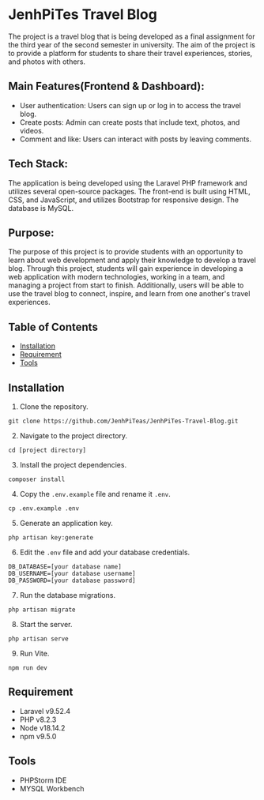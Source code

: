 # JenhPiTes Travel Blog

The project is a travel blog that is being developed as a final assignment for the third year of the second semester in university. The aim of the project is to provide a platform for students to share their travel experiences, stories, and photos with others.

## Main Features(Frontend & Dashboard):

- User authentication: Users can sign up or log in to access the travel blog.
- Create posts: Admin can create posts that include text, photos, and videos.
- Comment and like: Users can interact with posts by leaving comments.

## Tech Stack:

The application is being developed using the Laravel PHP framework and utilizes several open-source packages. The front-end is built using HTML, CSS, and JavaScript, and utilizes Bootstrap for responsive design. The database is MySQL.

## Purpose:

The purpose of this project is to provide students with an opportunity to learn about web development and apply their knowledge to develop a travel blog. Through this project, students will gain experience in developing a web application with modern technologies, working in a team, and managing a project from start to finish. Additionally, users will be able to use the travel blog to connect, inspire, and learn from one another's travel experiences.

## Table of Contents

- [Installation](#installation)
- [Requirement](#requirement)
- [Tools](#tools)

## Installation

1. Clone the repository.

```
git clone https://github.com/JenhPiTeas/JenhPiTes-Travel-Blog.git
```

2. Navigate to the project directory.

```
cd [project directory]
```

3. Install the project dependencies.

```
composer install
```

4. Copy the `.env.example` file and rename it `.env`.

```
cp .env.example .env
```

5. Generate an application key.

```
php artisan key:generate
```

6. Edit the `.env` file and add your database credentials.

```
DB_DATABASE=[your database name]
DB_USERNAME=[your database username]
DB_PASSWORD=[your database password]
```

7. Run the database migrations.

```
php artisan migrate
```

8. Start the server.

```
php artisan serve
```

9. Run Vite.

```
npm run dev
```

## Requirement
- Laravel v9.52.4
- PHP v8.2.3
- Node v18.14.2
- npm v9.5.0
## Tools
- PHPStorm IDE
- MYSQL Workbench
